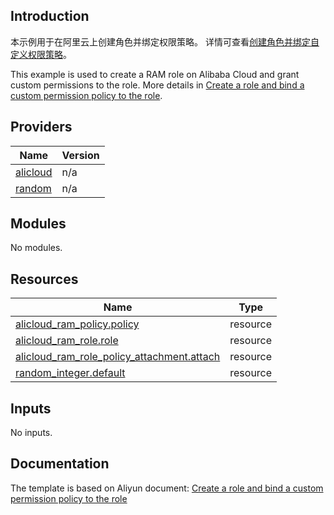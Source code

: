 ## Introduction

<!-- DOCS_DESCRIPTION_CN -->
本示例用于在阿里云上创建角色并绑定权限策略。
详情可查看[创建角色并绑定自定义权限策略](https://help.aliyun.com/document_detail/2841104.html)。
<!-- DOCS_DESCRIPTION_CN -->

<!-- DOCS_DESCRIPTION_EN -->
This example is used to create a RAM role on Alibaba Cloud and grant custom permissions to the role.
More details in [Create a role and bind a custom permission policy to the role](https://help.aliyun.com/document_detail/2841104.html).
<!-- DOCS_DESCRIPTION_EN -->

<!-- BEGIN_TF_DOCS -->
## Providers

| Name | Version |
|------|---------|
| <a name="provider_alicloud"></a> [alicloud](#provider\_alicloud) | n/a |
| <a name="provider_random"></a> [random](#provider\_random) | n/a |

## Modules

No modules.

## Resources

| Name | Type |
|------|------|
| [alicloud_ram_policy.policy](https://registry.terraform.io/providers/aliyun/alicloud/latest/docs/resources/ram_policy) | resource |
| [alicloud_ram_role.role](https://registry.terraform.io/providers/aliyun/alicloud/latest/docs/resources/ram_role) | resource |
| [alicloud_ram_role_policy_attachment.attach](https://registry.terraform.io/providers/aliyun/alicloud/latest/docs/resources/ram_role_policy_attachment) | resource |
| [random_integer.default](https://registry.terraform.io/providers/hashicorp/random/latest/docs/resources/integer) | resource |

## Inputs

No inputs.
<!-- END_TF_DOCS -->
## Documentation
<!-- docs-link -->

The template is based on Aliyun document: [Create a role and bind a custom permission policy to the role](https://help.aliyun.com/document_detail/2841104.html)

<!-- docs-link -->
